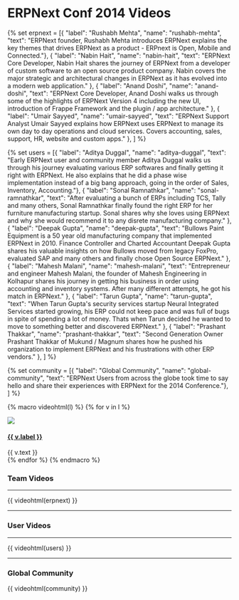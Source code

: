 # ERPNext Conf 2014 Videos

{% set erpnext = [{
		"label": "Rushabh Mehta",
		"name": "rushabh-mehta",
		"text": "ERPNext founder, Rushabh Mehta introduces ERPNext explains the key themes that drives ERPNext as a product - ERPnext is Open, Mobile and Connected."},
	{
		"label": "Nabin Hait",
		"name": "nabin-hait",
		"text": "ERPNext Core Developer, Nabin Hait shares the journey of ERPNext from a developer of custom software to an open source product company. Nabin covers the major strategic and architectural changes in ERPNext as it has evolved into a modern web application."
	},
	{
		"label": "Anand Doshi",
		"name": "anand-doshi",
		"text": "ERPNext Core Developer, Anand Doshi walks us through some of the highlights of ERPNext Version 4 including the new UI, introduction of Frappe Framework and the plugin / app architecture."
	},
	{
		"label": "Umair Sayyed",
		"name": "umair-sayyed",
		"text": "ERPNext Support Analyst Umair Sayyed explains how ERPNext uses ERPNext to manage its own day to day operations and cloud services. Covers accounting, sales, support, HR, website and custom apps."
	},
	] %}

{% set users = [{
		"label": "Aditya Duggal",
		"name": "aditya-duggal",
		"text": "Early ERPNext user and community member Aditya Duggal walks us through his journey evaluating various ERP softwares and finally getting it right with ERPNext. He also explains that he did a phase wise implementation instead of a big bang approach, going in the order of Sales, Inventory, Accounting."},
	{
		"label": "Sonal Ramnathkar",
		"name": "sonal-ramnathkar",
		"text": "After evaluating a bunch of ERPs including TCS, Tally and many others, Sonal Ramnathkar finally found the right ERP for her furniture manufacturing startup. Sonal shares why she loves using ERPNext and why she would recommend it to any disrete manufacturing company."
	},
	{
		"label": "Deepak Gupta",
		"name": "deepak-gupta",
		"text": "Bullows Paint Equipment is a 50 year old manufacturing company that implemented ERPNext in 2010. Finance Controller and Charted Accountant Deepak Gupta shares his valuable insights on how Bullows moved from legacy FoxPro, evaluated SAP and many others and finally chose Open Source ERPNext."
	},
	{
		"label": "Mahesh Malani",
		"name": "mahesh-malani",
		"text": "Entrepreneur and engineer Mahesh Malani, the founder of Mahesh Engineering in Kolhapur shares his journey in getting his business in order using accounting and inventory systems. After many different attempts, he got his match in ERPNext."
	},
	{
		"label": "Tarun Gupta",
		"name": "tarun-gupta",
		"text": "When Tarun Gupta's security services startup Neural Integrated Services started growing, his ERP could not keep pace and was full of bugs in spite of spending a lot of money. Thats when Tarun decided he wanted to move to something better and discovered ERPNext."
	},
	{
		"label": "Prashant Thakkar",
		"name": "prashant-thakkar",
		"text": "Second Generation Owner Prashant Thakkar of Mukund / Magnum shares how he pushed his organization to implement ERPNext and his frustrations with other ERP vendors."
	},
] %}

{% set community = [{
		"label": "Global Community",
		"name": "global-community",
		"text": "ERPNext Users from across the globe took time to say hello and share their experiences with ERPNext for the 2014 Conference."},
] %}

{% macro videohtml(l) %}
{% for v in l %}
<div class="row">
	<div class="col-sm-3">
		<a href="/conf/videos/{{ v.name }}">
			<img src="/assets/erpnext_org/images/conf/videos/{{ v.name }}.jpg" class="no-shadow">
		</a>
	</div>
	<div class="col-sm-9">
		<h4><a href="/conf/videos/{{ v.name }}">{{ v.label }}</a></h4>
		{{ v.text }}
	</div>
</div>
{% endfor %}
{% endmacro %}

### Team Videos

---

{{ videohtml(erpnext) }}

---

<a name="user"></a>

### User Videos

---

{{ videohtml(users) }}

---

### Global Community

{{ videohtml(community) }}
